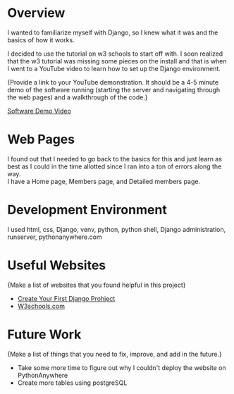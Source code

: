 # Overview

I wanted to familiarize myself with Django, so I knew what it was and the basics of how it works.

I decided to use the tutorial on w3 schools to start off with. I soon realized that the w3 tutorial was missing some pieces on the install and that is when I went to a YouTube video to learn how to set up the Django environment.

{Provide a link to your YouTube demonstration. It should be a 4-5 minute demo of the software running (starting the server and navigating through the web pages) and a walkthrough of the code.}

[Software Demo Video](https://youtu.be/xiKghQzMg_Y)

# Web Pages

I found out that I needed to go back to the basics for this and just learn as best as I could in the time allotted since I ran into a ton of errors along the way.  
I have a Home page, Members page, and Detailed members page.

# Development Environment

I used html, css, Django, venv, python, python shell, Django administration, runserver, pythonanywhere.com

# Useful Websites

{Make a list of websites that you found helpful in this project}

- [Create Your First Django Prohject](https://www.youtube.com/watch?v=XSB0YzF_mS8)
- [W3schools.com](https://www.w3schools.com/django/index.php)

# Future Work

{Make a list of things that you need to fix, improve, and add in the future.}

- Take some more time to figure out why I couldn't deploy the website on PythonAnywhere
- Create more tables using postgreSQL

